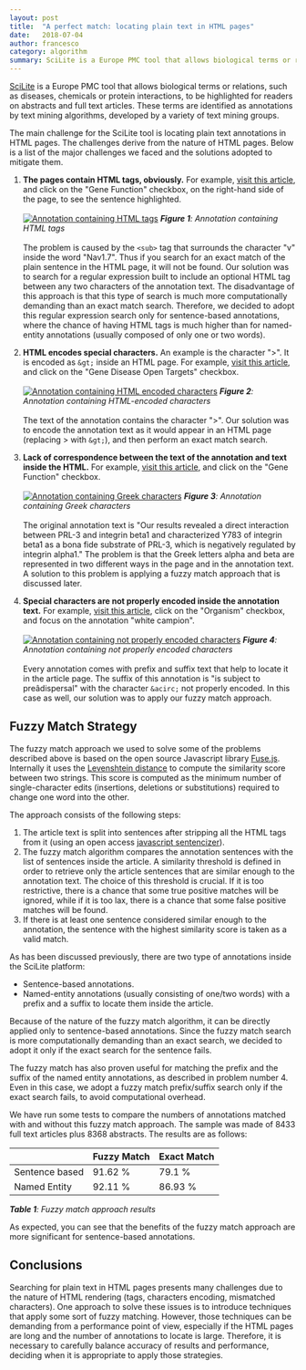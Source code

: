 ```yaml
---
layout: post
title:  "A perfect match: locating plain text in HTML pages"
date:   2018-07-04
author: francesco
category: algorithm
summary: SciLite is a Europe PMC tool that allows biological terms or relations, such as diseases, chemicals or protein interactions, to be highlighted for readers on abstracts and full text articles.
---
```


[SciLite][1] is a Europe PMC tool that allows biological terms or relations, such as diseases, chemicals or protein interactions, to be highlighted for readers on abstracts and full text articles. These terms are identified as annotations by text mining algorithms, developed by a variety of text mining groups.

The main challenge for the SciLite tool is locating plain text annotations in HTML pages. The challenges derive from the nature of HTML pages. Below is a list of the major challenges we faced and the solutions adopted to mitigate them.

 1. **The pages contain HTML tags, obviously.** For example, [visit this article](https://europepmc.org/articles/PMC1215513), and click on the "Gene Function" checkbox, on the right-hand side of the page, to see the sentence highlighted. <br/><br/>
 [![Annotation containing HTML tags][image_PMC1215513]][image_PMC1215513]
***Figure 1**: Annotation containing HTML tags*<br/><br/><!--more-->
The problem is caused by the `<sub>` tag that surrounds the character "v" inside the word "Nav1.7". Thus if you search for an exact match of the plain sentence in the HTML page, it will not be found. Our solution was to search for a regular expression built to include an optional HTML tag between any two characters of the annotation text. The disadvantage of this approach is that this type of search is much more computationally demanding than an exact match search. Therefore, we decided to adopt this regular expression search only for sentence-based annotations, where the chance of having HTML tags is much higher than for named-entity annotations (usually composed of only one or two words).
 
 2. **HTML encodes special characters.** An example is the character ">". It is encoded as `&gt;` inside an HTML page. For example, [visit this article](http://europepmc.org//abstract/MED/28385055), and click on the "Gene Disease Open Targets" checkbox.<br/><br/> 
 [![Annotation containing HTML encoded characters][image_MED28385055]][image_MED28385055]
***Figure 2**: Annotation containing HTML-encoded characters*<br/>     
The text of the annotation contains the character ">". Our solution was to encode the annotation text as it would appear in an HTML page (replacing > with `&gt;`), and then perform an exact match search.
 
 3. **Lack of correspondence between the text of the annotation and text inside the HTML.** For example, [visit this article](http://europepmc.org/articles/PMC3558359), and click on the "Gene Function" checkbox.<br/><br/>
 [![Annotation containing Greek characters][image_PMC3558359]][image_PMC3558359]
***Figure 3**: Annotation containing Greek characters*<br/>  
The original annotation text is "Our results revealed a direct interaction between PRL-3 and integrin beta1 and characterized Y783 of integrin beta1 as a bona fide substrate of PRL-3, which is negatively regulated by integrin alpha1." The problem is that the Greek letters alpha and beta are represented in two different ways in the page and in the annotation text. A solution to this problem is applying a fuzzy match approach that is discussed later.

 4. **Special characters are not properly encoded inside the annotation text.** For example, [visit this article](http://europepmc.org/abstract/AGR/IND605699789), click on the "Organism" checkbox, and focus on the annotation "white campion".<br/><br/>
 [![Annotation containing not properly encoded characters][image_AGRIND605699789]][image_AGRIND605699789]
***Figure 4**: Annotation containing not properly encoded characters*<br/>  
Every annotation comes with prefix and suffix text that help to locate it in the article page. The suffix of this annotation is "is subject to pre&acirc;dispersal" with the character `&acirc;` not properly encoded. In this case as well, our solution was to apply our fuzzy match approach.
 
## Fuzzy Match Strategy ##
 
 The fuzzy match approach we used to solve some of the problems described above is based on the open source Javascript library [Fuse.js][2]. Internally it uses the [Levenshtein distance][3] to compute the similarity score between two strings. This score is computed as the minimum number of single-character edits (insertions, deletions or substitutions) required to change one word into the other.

 The approach consists of the following steps:
 
 1. The article text is split into sentences after stripping all the HTML tags from it (using an open access [javascript sentencizer][4]).
 2. The fuzzy match algorithm compares the annotation sentences with the list of sentences inside the article. A similarity threshold is defined in order to retrieve only the article sentences that are similar enough to the annotation text. The choice of this threshold is crucial. If it is too restrictive, there is a chance that some true positive matches will be ignored, while if it is too lax, there is a chance that some false positive matches will be found.
 3. If there is at least one sentence considered similar enough to the annotation, the sentence with the highest similarity score is taken as a valid match.
 
 As has been discussed previously, there are two type of annotations inside the SciLite platform:
 
 * Sentence-based annotations.
 * Named-entity annotations (usually consisting of one/two words) with a prefix and a suffix to locate them inside the article.
  
Because of the nature of the fuzzy match algorithm, it can be directly applied only to sentence-based annotations. Since the fuzzy match search is more computationally demanding than an exact search, we decided to adopt it only if the exact search for the sentence fails.
 
The fuzzy match has also proven useful for matching the prefix and the suffix of the named entity annotations, as described in problem number 4. Even in this case, we adopt a fuzzy match prefix/suffix search only if the exact search fails, to avoid computational overhead.

We have run some tests to compare the numbers of annotations matched with and without this fuzzy match approach. The sample was made of 8433 full text articles plus 8368 abstracts. The results are as follows:

<table>
<thead>
<tr>
<th></th>
<th>Fuzzy Match</th>
<th>Exact Match</th>
</tr>
</thead>
<tbody>
<tr>
<td>Sentence based</td>
<td>91.62 %</td>
<td>79.1 %</td>
</tr>
<tr>
<td>Named Entity</td>
<td>92.11 %</td>
<td>86.93 %</td>
</tr>
</tbody>
</table>

***Table 1**: Fuzzy match approach results*<br/>

As expected, you can see that the benefits of the fuzzy match approach are more significant for sentence-based annotations.

## Conclusions ##

Searching for plain text in HTML pages presents many challenges due to the nature of HTML rendering (tags, characters encoding, mismatched characters). One approach to solve these issues is to introduce techniques that apply some sort of fuzzy matching. However, those techniques can be demanding from a performance point of view, especially if the HTML pages are long and the number of annotations to locate is large. Therefore, it is necessary to carefully balance accuracy of results and performance, deciding when it is appropriate to apply those strategies.


  [1]: https://europepmc.org/Annotations
  [2]: http://fusejs.io/
  [3]: https://en.wikipedia.org/wiki/Levenshtein_distance
  [4]: https://github.com/Tessmore/sbd
  [image_PMC1215513]: {{site.baseurl}}/images/posts/locating-text-html-pages/fuzzy_match_PMC1215513.png
  [image_MED28385055]: {{site.baseurl}}/images/posts/locating-text-html-pages/fuzzy_match_MED28385055.png
  [image_AGRIND605699789]: {{site.baseurl}}/images/posts/locating-text-html-pages/fuzzy_match_AGRIND605699789.png
  [image_PMC3558359]: {{site.baseurl}}/images/posts/locating-text-html-pages/fuzzy_match_PMC3558359.png
